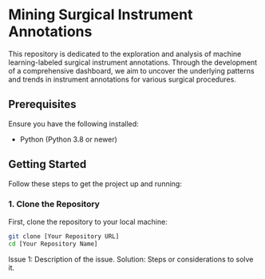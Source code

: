# Mining Surgical Instrument Annotations
This repository is dedicated to the exploration and analysis of machine learning-labeled surgical instrument annotations. Through the development of a comprehensive dashboard, we aim to uncover the underlying patterns and trends in instrument annotations for various surgical procedures. 


## Prerequisites
Ensure you have the following installed:
- Python (Python 3.8 or newer)

## Getting Started
Follow these steps to get the project up and running:

### 1. Clone the Repository
First, clone the repository to your local machine:

```bash
git clone [Your Repository URL]
cd [Your Repository Name]
```
Issue 1: Description of the issue.
Solution: Steps or considerations to solve it.
